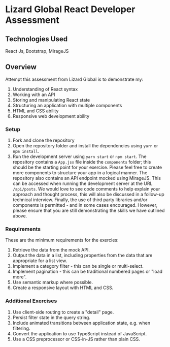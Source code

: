 # Lizard Global React Developer Assessment

## Technologies Used
React Js, Bootstrap, MirageJS

## Overview
Attempt this assessment from Lizard Global is to demonstrate my:
1. Understanding of React syntax
2. Working with an API
3. Storing and manipulating React state
4. Structuring an application with multiple components
5. HTML and CSS ability
6. Responsive web development ability

### Setup
1. Fork and clone the repository
2. Open the repository folder and install the dependencies using `yarn` or `npm install`.
3. Run the development server using `yarn start` or `npm start`.
The repository contains a `App.jsx` file inside the `components` folder; this should be the starting point for your exercise. Please feel free to create more components to structure your app in a logical manner.
The repository also contains an API endpoint mocked using MirageJS. This can be accessed when running the development server at the URL `/api/posts`.
We would love to see code comments to help explain your approach and thought process, this will also be discussed in a follow-up technical interview.
Finally, the use of third party libraries and/or components is permitted - and in some cases encouraged. However, please ensure that you are still demonstrating the skills we have outlined above.

### Requirements
These are the minimum requirements for the exercies:
1. Retrieve the data from the mock API.
1. Output the data in a list, including properties from the data that are appropriate for a list view.
1. Implement a category filter - this can be single or multi-select.
1. Implement pagination - this can be traditional numbered pages or "load more".
1. Use semantic markup where possible.
1. Create a responsive layout with HTML and CSS.

### Additional Exercises
1. Use client-side routing to create a "detail" page.
1. Persist filter state in the query string.
1. Include animated transitions between application state, e.g. when filtering.
1. Convert the application to use TypeScript instead of JavaScript.
1. Use a CSS preprocessor or CSS-in-JS rather than plain CSS.

